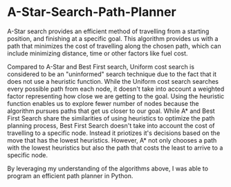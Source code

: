 # A-Star-Search-Path-Planner

A-Star search provides an efficient method of travelling from a starting position, and finishing at a specific goal. This algorithm provides us with a path that minimizes the cost of travelling along the chosen path, which can include minimizing distance, time or other factors like fuel cost.

Compared to A-Star and Best First search, Uniform cost search is considered to be an "uninformed" search technique due to the fact that it does not use a heuristic function. While the Uniform cost search searches every possible path from each node, it doesn't take into account a weighted factor representing how close we are getting to the goal. Using the heuristic function enables us to explore fewer number of nodes because the algorithm pursues paths that get us closer to our goal. While A* and Best First Search share the similarities of using heuristics to optimize the path planning process, Best First Search doesn't take into account the cost of travelling to a specific node. Instead it priotizes it's decisions based on the move that has the lowest heuristics. However, A* not only chooses a path with the lowest heuristics but also the path that costs the least to arrive to a specific node. 

By leveraging my understanding of the algorithms above, I was able to program an efficient path planner in Python. 
